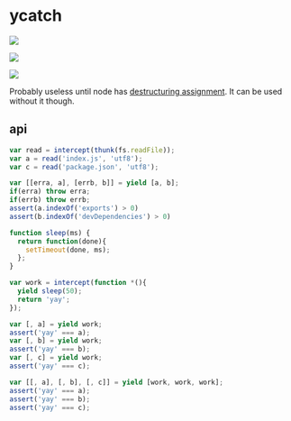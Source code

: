 # ycatch

![](http://img.shields.io/npm/v/ycatch.svg?style=flat)

![](http://img.shields.io/npm/l/ycatch.svg?style=flat)

![](http://img.shields.io/badge/stability-experimental-orange.svg?style=flat)

Probably useless until node has [destructuring assignment](https://developer.mozilla.org/en-US/docs/Web/JavaScript/Reference/Operators/Destructuring_assignment). It can be used without it though.

## api

```js
var read = intercept(thunk(fs.readFile));
var a = read('index.js', 'utf8');
var c = read('package.json', 'utf8');

var [[erra, a], [errb, b]] = yield [a, b];
if(erra) throw erra;
if(errb) throw errb;
assert(a.indexOf('exports') > 0)
assert(b.indexOf('devDependencies') > 0)
```

```js
function sleep(ms) {
  return function(done){
    setTimeout(done, ms);
  };
}

var work = intercept(function *(){
  yield sleep(50);
  return 'yay';
});

var [, a] = yield work;
assert('yay' === a);
var [, b] = yield work;
assert('yay' === b);
var [, c] = yield work;
assert('yay' === c);

var [[, a], [, b], [, c]] = yield [work, work, work];
assert('yay' === a);
assert('yay' === b);
assert('yay' === c);
```